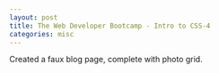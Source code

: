 ```yaml
---
layout: post
title: The Web Developer Bootcamp - Intro to CSS-4
categories: misc
---
```


Created a faux blog page, complete with photo grid.